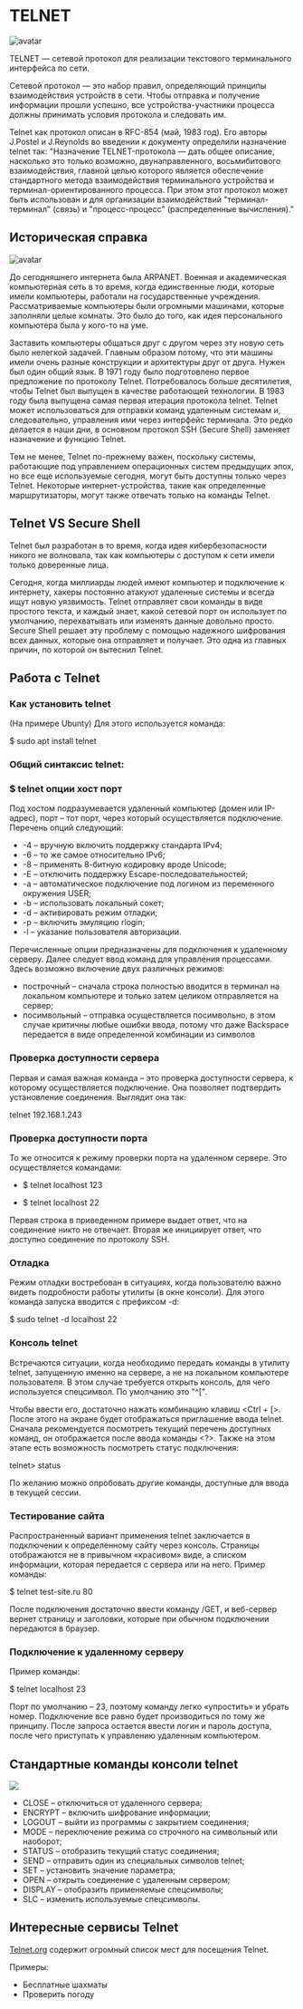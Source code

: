 # TELNET

![avatar](https://timeweb.com/ru/community/article/7d/7d85963179fbb0177ab3e1e6245f6d47.jpg)

TELNET — сетевой протокол для реализации текстового терминального интерфейса по сети. 

Сетевой протокол — это набор правил, определяющий принципы взаимодействия устройств в сети. Чтобы отправка и получение информации прошли успешно, все устройства-участники процесса должны принимать условия протокола и следовать им.

Telnet как протокол описан в RFC-854 (май, 1983 год). Его авторы J.Postel и J.Reynolds во введении к документу определили назначение telnet так: "Назначение TELNET-протокола — дать общее описание, насколько это только возможно, двунаправленного, восьмибитового взаимодействия, главной целью которого является обеспечение стандартного метода взаимодействия терминального устройства и терминал-ориентированного процесса. При этом этот протокол может быть использован и для организации взаимодействий "терминал-терминал" (связь) и "процесс-процесс" (распределенные вычисления)."

## Историческая справка

![avatar](https://i.pinimg.com/originals/d3/e8/c3/d3e8c35fec16ea7a077c09d1a5039e39.jpg)

До сегодняшнего интернета была ARPANET. Военная и академическая компьютерная сеть в то время, когда единственные люди, которые имели компьютеры, работали на государственные учреждения. Рассматриваемые компьютеры были огромными машинами, которые заполняли целые комнаты. Это было до того, как идея персонального компьютера была у кого-то на уме.

Заставить компьютеры общаться друг с другом через эту новую сеть было нелегкой задачей. Главным образом потому, что эти машины имели очень разные конструкции и архитектуры друг от друга.
Нужен был один общий язык. В 1971 году было подготовлено первое предложение по протоколу Telnet. Потребовалось больше десятилетия, чтобы Telnet был выпущен в качестве работающей технологии. В 1983 году была выпущена самая первая итерация протокола telnet.
Telnet может использоваться для отправки команд удаленным системам и, следовательно, управления ими через интерфейс терминала. Это редко делается в наши дни, в основном протокол SSH (Secure Shell) заменяет назначение и функцию Telnet.

Тем не менее, Telnet по-прежнему важен, поскольку системы, работающие под управлением операционных систем предыдущих эпох, но все еще используемые сегодня, могут быть доступны только через Telnet. Некоторые интернет-устройства, такие как определенные маршрутизаторы, могут также отвечать только на команды Telnet.

## Telnet VS Secure Shell

Telnet был разработан в то время, когда идея кибербезопасности никого не волновала, так как компьютеры с доступом к сети имели только доверенные лица.

Сегодня, когда миллиарды людей имеют компьютер и подключение к интернету, хакеры постоянно атакуют удаленные системы и всегда ищут новую уязвимость. Telnet отправляет свои команды в виде простого текста, и каждый знает, какой сетевой порт он использует по умолчанию, перехватывать или изменять данные довольно просто.
Secure Shell решает эту проблему с помощью надежного шифрования всех данных, которые она отправляет и получает. Это одна из главных причин, по которой он вытеснил Telnet.

## Работа с Telnet

### Как установить telnet
(На примере Ubunty)
Для этого используется команда:

$ sudo apt install telnet

### Общий синтаксис telnet:   

### $ telnet опции хост порт
 
Под хостом подразумевается удаленный компьютер (домен или IP-адрес), порт – тот порт, через который осуществляется подключение. Перечень опций следующий:

*    -4 – вручную включить поддержку стандарта IPv4;
*    -6 – то же самое относительно IPv6;
*    -8 – применять 8-битную кодировку вроде Unicode;
*    -E – отключить поддержку Escape-последовательностей;
*    -a – автоматическое подключение под логином из переменного окружения USER;
*    -b – использовать локальный сокет;
*    -d – активировать режим отладки;
*    -p – включить эмуляцию rlogin;
*    -l – указание пользователя авторизации.

Перечисленные опции предназначены для подключения к удаленному серверу. Далее следует ввод команд для управления процессами. Здесь возможно включение двух различных режимов:

+    построчный – сначала строка полностью вводится в терминал на локальном компьютере и только затем целиком отправляется на сервер;
+    посимвольный – отправка осуществляется посимвольно, в этом случае критичны любые ошибки ввода, потому что даже Backspace передается в виде определенной комбинации из символов

### Проверка доступности сервера

Первая и самая важная команда – это проверка доступности сервера, к которому осуществляется подключение. Она позволяет подтвердить установление соединения. Выглядит она так:

telnet 192.168.1.243

### Проверка доступности порта
То же относится к режиму проверки порта на удаленном сервере. Это осуществляется командами:

* $ telnet localhost 123

* $ telnet localhost 22

Первая строка в приведенном примере выдает ответ, что на соединение никто не отвечает. Вторая же инициирует ответ, что доступно соединение по протоколу SSH.

### Отладка

Режим отладки востребован в ситуациях, когда пользователю важно видеть подробности работы утилиты (в окне консоли). Для этого команда запуска вводится с префиксом -d:

$ sudo telnet -d localhost 22

### Консоль telnet

Встречаются ситуации, когда необходимо передать команды в утилиту telnet, запущенную именно на сервере, а не на локальном компьютере пользователя. В этом случае требуется открыть консоль, для чего используется спецсимвол. По умолчанию это "^[".

Чтобы ввести его, достаточно нажать комбинацию клавиш <Ctrl + [>. После этого на экране будет отображаться приглашение ввода telnet. Сначала рекомендуется посмотреть текущий перечень доступных команд, он отображается после ввода команды <?>. Также на этом этапе есть возможность посмотреть статус подключения:

telnet> status

По желанию можно опробовать другие команды, доступные для ввода в текущей сессии.

### Тестирование сайта

Распространенный вариант применения telnet заключается в подключении к определенному сайту через консоль. Страницы отображаются не в привычном «красивом» виде, а списком информации, которая передается с сервера или на него. Пример команды:

$ telnet test-site.ru 80

После подключения достаточно ввести команду /GET, и веб-сервер вернет страницу и заголовки, которые при обычном подключении передаются в браузер.

### Подключение к удаленному серверу

Пример команды:

$ telnet localhost 23

Порт по умолчанию – 23, поэтому команду легко «упростить» и убрать номер. Подключение все равно будет производиться по тому же принципу. После запроса остается ввести логин и пароль доступа, после чего приступать к управлению удаленным компьютером.

## Стандартные команды консоли telnet


![](https://timeweb.com/media/articles/0001/04/b8d452e1d34cdd1dd571f5243cd7d530764d7eab.png)


-    CLOSE – отключиться от удаленного сервера;
-    ENCRYPT – включить шифрование информации;
-    LOGOUT – выйти из программы с закрытием соединения;
-    MODE – переключение режима со строчного на символьный или наоборот;
-    STATUS – отобразить текущий статус соединения;
-    SEND – отправить один из специальных символов telnet;
-    SET – установить значение параметра;
-    OPEN – открыть соединение с удаленным сервером;
-    DISPLAY – отобразить применяемые спецсимволы;
-    SLC – изменить используемые спецсимволы.

## Интересные сервисы Telnet

[Telnet.org](https://www.telnet.org) содержит огромный список мест для посещения Telnet.

Примеры:

*    Бесплатные шахматы
*    Проверить погоду


